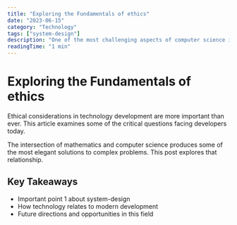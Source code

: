 ```yaml
---
title: "Exploring the Fundamentals of ethics"
date: "2023-06-15"
category: "Technology"
tags: ["system-design"]
description: "One of the most challenging aspects of computer science is balancing theoretical knowledge with practical implementation..."
readingTime: "1 min"
---
```


# Exploring the Fundamentals of ethics

Ethical considerations in technology development are more important than ever. This article examines some of the critical questions facing developers today.

The intersection of mathematics and computer science produces some of the most elegant solutions to complex problems. This post explores that relationship.

## Key Takeaways

- Important point 1 about system-design
- How technology relates to modern development
- Future directions and opportunities in this field
